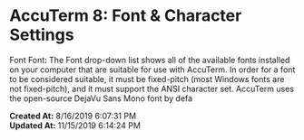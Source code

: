 # AccuTerm 8: Font & Character Settings

Font Font: The Font drop-down list shows all of the available fonts installed on your computer that are suitable for use with AccuTerm. In order for a font to be considered suitable, it must be fixed-pitch (most Windows fonts are not fixed-pitch), and it must support the ANSI character set. AccuTerm uses the open-source DejaVu Sans Mono font by defa  

**Created At:** 8/16/2019 6:07:31 PM  
**Updated At:** 11/15/2019 6:14:24 PM  

